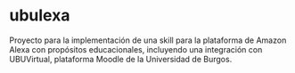 # ubulexa
Proyecto para la implementación de una skill para la plataforma de Amazon Alexa con propósitos educacionales, incluyendo una integración con UBUVirtual, plataforma Moodle de la Universidad de Burgos.
